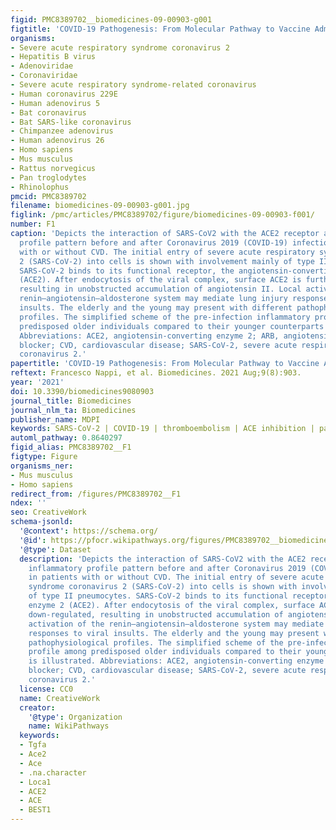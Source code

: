 ```yaml
---
figid: PMC8389702__biomedicines-09-00903-g001
figtitle: 'COVID-19 Pathogenesis: From Molecular Pathway to Vaccine Administration'
organisms:
- Severe acute respiratory syndrome coronavirus 2
- Hepatitis B virus
- Adenoviridae
- Coronaviridae
- Severe acute respiratory syndrome-related coronavirus
- Human coronavirus 229E
- Human adenovirus 5
- Bat coronavirus
- Bat SARS-like coronavirus
- Chimpanzee adenovirus
- Human adenovirus 26
- Homo sapiens
- Mus musculus
- Rattus norvegicus
- Pan troglodytes
- Rhinolophus
pmcid: PMC8389702
filename: biomedicines-09-00903-g001.jpg
figlink: /pmc/articles/PMC8389702/figure/biomedicines-09-00903-f001/
number: F1
caption: 'Depicts the interaction of SARS-CoV2 with the ACE2 receptor and the inflammatory
  profile pattern before and after Coronavirus 2019 (COVID-19) infection in patients
  with or without CVD. The initial entry of severe acute respiratory syndrome coronavirus
  2 (SARS-CoV-2) into cells is shown with involvement mainly of type II pneumocytes.
  SARS-CoV-2 binds to its functional receptor, the angiotensin-converting enzyme 2
  (ACE2). After endocytosis of the viral complex, surface ACE2 is further down-regulated,
  resulting in unobstructed accumulation of angiotensin II. Local activation of the
  renin–angiotensin–aldosterone system may mediate lung injury responses to viral
  insults. The elderly and the young may present with different pathophysiological
  profiles. The simplified scheme of the pre-infection inflammatory profile among
  predisposed older individuals compared to their younger counterparts is illustrated.
  Abbreviations: ACE2, angiotensin-converting enzyme 2; ARB, angiotensin-receptor
  blocker; CVD, cardiovascular disease; SARS-CoV-2, severe acute respiratory syndrome
  coronavirus 2.'
papertitle: 'COVID-19 Pathogenesis: From Molecular Pathway to Vaccine Administration.'
reftext: Francesco Nappi, et al. Biomedicines. 2021 Aug;9(8):903.
year: '2021'
doi: 10.3390/biomedicines9080903
journal_title: Biomedicines
journal_nlm_ta: Biomedicines
publisher_name: MDPI
keywords: SARS-CoV-2 | COVID-19 | thromboembolism | ACE inhibition | pathophysiology
automl_pathway: 0.8640297
figid_alias: PMC8389702__F1
figtype: Figure
organisms_ner:
- Mus musculus
- Homo sapiens
redirect_from: /figures/PMC8389702__F1
ndex: ''
seo: CreativeWork
schema-jsonld:
  '@context': https://schema.org/
  '@id': https://pfocr.wikipathways.org/figures/PMC8389702__biomedicines-09-00903-g001.html
  '@type': Dataset
  description: 'Depicts the interaction of SARS-CoV2 with the ACE2 receptor and the
    inflammatory profile pattern before and after Coronavirus 2019 (COVID-19) infection
    in patients with or without CVD. The initial entry of severe acute respiratory
    syndrome coronavirus 2 (SARS-CoV-2) into cells is shown with involvement mainly
    of type II pneumocytes. SARS-CoV-2 binds to its functional receptor, the angiotensin-converting
    enzyme 2 (ACE2). After endocytosis of the viral complex, surface ACE2 is further
    down-regulated, resulting in unobstructed accumulation of angiotensin II. Local
    activation of the renin–angiotensin–aldosterone system may mediate lung injury
    responses to viral insults. The elderly and the young may present with different
    pathophysiological profiles. The simplified scheme of the pre-infection inflammatory
    profile among predisposed older individuals compared to their younger counterparts
    is illustrated. Abbreviations: ACE2, angiotensin-converting enzyme 2; ARB, angiotensin-receptor
    blocker; CVD, cardiovascular disease; SARS-CoV-2, severe acute respiratory syndrome
    coronavirus 2.'
  license: CC0
  name: CreativeWork
  creator:
    '@type': Organization
    name: WikiPathways
  keywords:
  - Tgfa
  - Ace2
  - Ace
  - .na.character
  - Loca1
  - ACE2
  - ACE
  - BEST1
---
```

